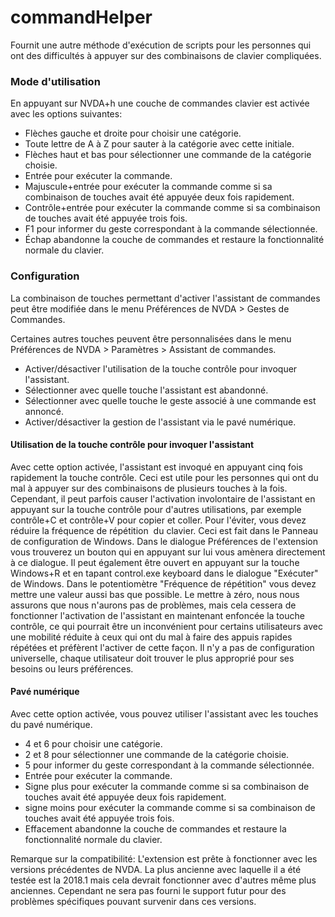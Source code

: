 # commandHelper

Fournit une autre méthode d'exécution de scripts pour les personnes qui ont des difficultés à appuyer sur des combinaisons de clavier compliquées. 

### Mode d'utilisation 

En appuyant sur NVDA+h une couche de commandes clavier est activée avec les options suivantes: 

* Flèches gauche et droite pour choisir une catégorie. 
* Toute lettre de A à Z pour sauter à la catégorie avec cette initiale. 
* Flèches haut et bas pour sélectionner une commande de la catégorie choisie. 
* Entrée pour exécuter la commande. 
* Majuscule+entrée pour exécuter la commande comme si sa combinaison de touches avait été appuyée deux fois rapidement. 
* Contrôle+entrée pour exécuter la commande comme si sa combinaison de touches avait été appuyée trois fois. 
* F1 pour informer du geste correspondant à la commande sélectionnée. 
* Échap abandonne la couche de commandes et restaure la fonctionnalité normale du clavier. 

### Configuration 

La combinaison de touches permettant d'activer l'assistant de commandes peut être modifiée dans le menu Préférences de NVDA > Gestes de Commandes. 

Certaines autres touches peuvent être personnalisées dans le menu Préférences de NVDA > Paramètres > Assistant de commandes. 

* Activer/désactiver l'utilisation de la touche contrôle pour invoquer l'assistant. 
* Sélectionner avec quelle touche l'assistant est abandonné. 
* Sélectionner avec quelle touche le geste associé à une commande est annoncé.
* Activer/désactiver la gestion de l'assistant via le pavé numérique. 

#### Utilisation de la  touche contrôle pour invoquer l'assistant 

Avec cette option activée, l'assistant est invoqué en appuyant cinq fois rapidement  la touche contrôle. Ceci est utile pour les personnes qui ont du mal à appuyer sur des combinaisons de plusieurs touches à la fois. Cependant, il peut parfois causer l'activation involontaire de l'assistant en appuyant sur la touche contrôle pour d'autres utilisations, par exemple contrôle+C et contrôle+V pour copier et coller. Pour l'éviter, vous devez réduire la fréquence de répétition  du clavier. Ceci est fait dans le Panneau de configuration de Windows. Dans le dialogue Préférences de l'extension vous trouverez un bouton qui en appuyant  sur lui vous amènera directement à ce dialogue. Il peut également être ouvert en appuyant sur la touche Windows+R et en tapant control.exe keyboard dans le dialogue "Exécuter" de Windows. Dans le potentiomètre "Fréquence de répétition" vous devez mettre une valeur aussi bas que possible. Le mettre à zéro, nous nous assurons que nous n'aurons pas de problèmes, mais  cela cessera de fonctionner l'activation de l'assistant en maintenant enfoncée la touche contrôle, ce qui pourrait être un inconvénient pour certains utilisateurs avec une mobilité réduite à ceux qui ont du mal à faire des appuis rapides répétées et préfèrent l'activer de cette façon. Il n'y a pas de configuration universelle, chaque utilisateur doit trouver le plus approprié pour ses besoins ou leurs préférences. 

#### Pavé numérique 

Avec cette option activée, vous pouvez utiliser l'assistant avec les touches du pavé numérique. 

* 4 et 6 pour choisir une catégorie. 
* 2 et 8 pour sélectionner une commande de la catégorie choisie. 
* 5 pour informer du geste correspondant à la commande sélectionnée. 
* Entrée pour exécuter la commande. 
* Signe plus pour exécuter la commande comme si sa combinaison de touches avait été appuyée deux fois rapidement. 
* signe moins pour exécuter la commande comme si sa combinaison de touches avait été appuyée trois fois. 
* Effacement abandonne la couche de commandes et restaure la fonctionnalité normale du clavier. 

Remarque sur la compatibilité: L'extension est prête à fonctionner avec les versions précédentes de NVDA. La plus ancienne avec laquelle il a été testée est la 2018.1 mais cela devrait fonctionner avec d'autres même plus anciennes. Cependant ne sera pas fourni le support futur pour des problèmes spécifiques pouvant survenir dans ces versions. 

